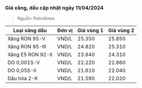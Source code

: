 
### Giá xăng, dầu cập nhật ngày 11/04/2024
> Nguồn: Petrolimex

| Loại xăng dầu     | Đơn vị | Giá vùng 1 | Giá vùng 2 |
|-------------------|--------|------------|------------|
| Xăng RON 95-V     | VND/L  |     25.350 |     25.850 |
| Xăng RON 95-III   | VND/L  |     24.820 |     25.310 |
| Xăng E5 RON 92-II | VND/L  |     23.840 |     24.310 |
| DO 0,001S-V       | VND/L  |     22.220 |     22.660 |
| DO 0,05S-II       | VND/L  |     21.610 |     22.040 |
| Dầu hỏa 2-K       | VND/L  |     21.590 |     22.020 |
